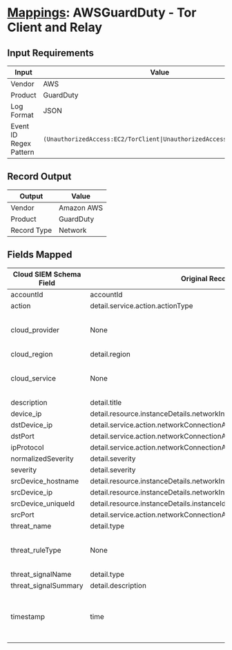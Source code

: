 # [Mappings](README.md): AWSGuardDuty - Tor Client and Relay

## Input Requirements

|Input|Value|
|-----|-----|
|Vendor|AWS|
|Product|GuardDuty|
|Log Format|JSON|
|Event ID Regex Pattern|`(UnauthorizedAccess:EC2/TorClient\|UnauthorizedAccess:EC2/TorRelay)`|

## Record Output

|Output|Value|
|------|-----|
|Vendor|Amazon AWS|
|Product|GuardDuty|
|Record Type|Network|

## Fields Mapped

|Cloud SIEM Schema Field|Original Record Key|Notes|
|-----------------------|-------------------|-----|
|accountId|accountId||
|action|detail.service.action.actionType||
|cloud_provider|None|The static text `AWS` is populated in this schema field.|
|cloud_region|detail.region||
|cloud_service|None|The static text `GuardDuty` is populated in this schema field.|
|description|detail.title||
|device_ip|detail.resource.instanceDetails.networkInterfaces.1.privateIpAddress||
|dstDevice_ip|detail.service.action.networkConnectionAction.remoteIpDetails.ipAddressV4||
|dstPort|detail.service.action.networkConnectionAction.remotePortDetails.port||
|ipProtocol|detail.service.action.networkConnectionAction.protocol||
|normalizedSeverity|detail.severity||
|severity|detail.severity||
|srcDevice_hostname|detail.resource.instanceDetails.networkInterfaces.1.privateDnsName||
|srcDevice_ip|detail.resource.instanceDetails.networkInterfaces.1.privateIpAddress||
|srcDevice_uniqueId|detail.resource.instanceDetails.instanceId||
|srcPort|detail.service.action.networkConnectionAction.localPortDetails.port||
|threat_name|detail.type||
|threat_ruleType|None|The static text `direct` is populated in this schema field.|
|threat_signalName|detail.type||
|threat_signalSummary|detail.description||
|timestamp|time|We expect the orginal record value of `time` is in the format `yyyy-MM-dd'T'HH:mm:ss'Z'`|


